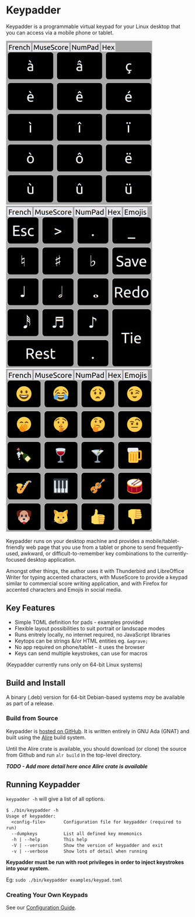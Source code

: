 # Keypadder
Keypadder is a programmable virtual keypad for your Linux desktop that you can access via a mobile phone or tablet.

![Screenshot1](./Screenshots/v0_1_0_French.png)
![Screenshot2](./Screenshots/v0_1_0_Musescore.png)
![Screenshot3](./Screenshots/v0_1_0_Emojis.png)

Keypadder runs on your desktop machine and provides a mobile/tablet-friendly web page that you use
from a tablet or phone to send frequently-used, awkward, or difficult-to-remember key combinations
to the currently-focused desktop application.

Amongst other things, the author uses it with Thunderbird and LibreOffice Writer for typing accented characters, with MuseScore to provide a keypad similar to commercial score writing application, and with Firefox for accented characters and Emojis in social media.

## Key Features

* Simple TOML definition for pads - examples provided
* Flexible layout possibilities to suit portrait or landscape modes
* Runs enitrely locally, no internet required, no JavaScript libraries
* Keytops can be strings &/or HTML entities eg. `&agrave;`
* No app required on phone/tablet - it uses the browser
* Keys can send multiple keystrokes, can use for macros

(Keypadder currently runs only on 64-bit Linux systems)

## Build and Install

A binary (.deb) version for 64-bit Debian-based systems *may* be available as part of a release.

### Build from Source
Keypadder is [hosted on GitHub](https://github.com/SMerrony/keypadder).
It is written entirely in GNU Ada (GNAT) and built using the [Alire](https://alire.ada.dev/) build system.

Until the Alire crate is available, you should download (or clone) the source from Github
and run `alr build` in the top-level directory.

***TODO  - Add more detail here once Alire crate is available***

## Running Keypadder
`keypadder -h` will give a list of all options. 
```
$ ./bin/keypadder -h
Usage of keypadder:
  <config-file>       Configuration file for keypadder (required to run)
  --dumpkeys          List all defined key mnemonics
  -h | --help         This help
  -V | --version      Show the version of keypadder and exit
  -v | --verbose      Show lots of detail when running
  ```

**Keypadder must be run with root privileges in order to inject keystrokes into your system.**

Eg: `sudo ./bin/keypadder examples/keypad.toml`

### Creating Your Own Keypads
See our [Configuration Guide](docs/ConfigurationGuide.md).
